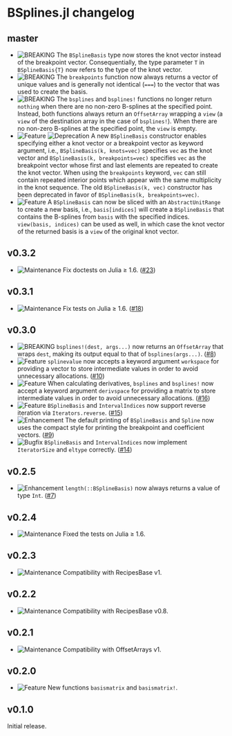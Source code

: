 # BSplines.jl changelog

## master

* ![BREAKING](https://img.shields.io/badge/-BREAKING-red) The `BSplineBasis` type now stores the knot vector instead of the breakpoint vector. Consequentially, the type parameter `T` in `BSplineBasis{T}` now refers to the type of the knot vector.
* ![BREAKING](https://img.shields.io/badge/-BREAKING-red) The `breakpoints` function now always returns a vector of unique values and is generally not identical (`===`) to the vector that was used to create the basis.
* ![BREAKING](https://img.shields.io/badge/-BREAKING-red) The `bsplines` and `bsplines!` functions no longer return `nothing` when there are no non-zero B-splines at the specified point. Instead, both functions always return an `OffsetArray` wrapping a `view` (a `view` of the destination array in the case of `bsplines!`). When there are no non-zero B-splines at the specified point, the `view` is empty.
* ![Feature](https://img.shields.io/badge/-feature-green) ![Deprecation](https://img.shields.io/badge/-deprecation-orange) A new `BSplineBasis` constructor enables specifying either a knot vector or a breakpoint vector as keyword argument, i.e., `BSplineBasis(k, knots=vec)` specifies `vec` as the knot vector and `BSplineBasis(k, breakpoints=vec)` specifies `vec` as the breakpoint vector whose first and last elements are repeated to create the knot vector. When using the `breakpoints` keyword, `vec` can still contain repeated interior points which appear with the same multiplicity in the knot sequence. The old `BSplineBasis(k, vec)` constructor has been deprecated in favor of `BSplineBasis(k, breakpoints=vec)`.
* ![Feature](https://img.shields.io/badge/-feature-green) A `BSplineBasis` can now be sliced with an `AbstractUnitRange` to create a new basis, i.e., `basis[indices]` will create a `BSplineBasis` that contains the B-splines from `basis` with the specified indices. `view(basis, indices)` can be used as well, in which case the knot vector of the returned basis is a `view` of the original knot vector.

## v0.3.2

* ![Maintenance](https://img.shields.io/badge/-maintenance-grey) Fix doctests on Julia ≥ 1.6. ([#23](https://github.com/sostock/BSplines.jl/pull/23))

## v0.3.1

* ![Maintenance](https://img.shields.io/badge/-maintenance-grey) Fix tests on Julia ≥ 1.6. ([#18](https://github.com/sostock/BSplines.jl/pull/18))

## v0.3.0

* ![BREAKING](https://img.shields.io/badge/-BREAKING-red) `bsplines!(dest, args...)` now returns an `OffsetArray` that wraps `dest`, making its output equal to that of `bsplines(args...)`. ([#8](https://github.com/sostock/BSplines.jl/pull/8))
* ![Feature](https://img.shields.io/badge/-feature-green) `splinevalue` now accepts a keyword argument `workspace` for providing a vector to store intermediate values in order to avoid unnecessary allocations. ([#10](https://github.com/sostock/BSplines.jl/pull/10))
* ![Feature](https://img.shields.io/badge/-feature-green) When calculating derivatives, `bsplines` and `bsplines!` now accept a keyword argument `derivspace` for providing a matrix to store intermediate values in order to avoid unnecessary allocations. ([#16](https://github.com/sostock/BSplines.jl/pull/16))
* ![Feature](https://img.shields.io/badge/-feature-green) `BSplineBasis` and `IntervalIndices` now support reverse iteration via `Iterators.reverse`. ([#15](https://github.com/sostock/BSplines.jl/pull/15))
* ![Enhancement](https://img.shields.io/badge/-enhancement-blue) The default printing of `BSplineBasis` and `Spline` now uses the compact style for printing the breakpoint and coefficient vectors. ([#9](https://github.com/sostock/BSplines.jl/pull/9))
* ![Bugfix](https://img.shields.io/badge/-bugfix-purple) `BSplineBasis` and `IntervalIndices` now implement `IteratorSize` and `eltype` correctly. ([#14](https://github.com/sostock/HalfIntegers.jl/pull/14))

## v0.2.5

* ![Enhancement](https://img.shields.io/badge/-enhancement-blue) `length(::BSplineBasis)` now always returns a value of type `Int`. ([#7](https://github.com/sostock/BSplines.jl/pull/7))

## v0.2.4

* ![Maintenance](https://img.shields.io/badge/-maintenance-grey) Fixed the tests on Julia ≥ 1.6.

## v0.2.3

* ![Maintenance](https://img.shields.io/badge/-maintenance-grey) Compatibility with RecipesBase v1.

## v0.2.2

* ![Maintenance](https://img.shields.io/badge/-maintenance-grey) Compatibility with RecipesBase v0.8.

## v0.2.1

* ![Maintenance](https://img.shields.io/badge/-maintenance-grey) Compatibility with OffsetArrays v1.

## v0.2.0

* ![Feature](https://img.shields.io/badge/-feature-green) New functions `basismatrix` and `basismatrix!`.

## v0.1.0

Initial release.
